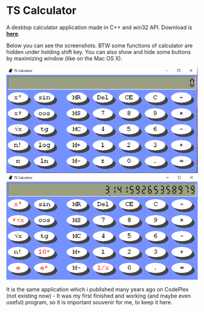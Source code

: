 # TS Calculator
A desktop calculator application made in C++ and win32 API. Download is [**here**](https://github.com/tstamborski/calculator/releases/download/v1.0.2/Calculator.exe).

Below you can see the screenshots. BTW some functions of calculator are hidden under holding shift key. You can also show and hide some buttons by maximizing
window (like on the Mac OS X).

![](screenshot-1.png)
![](screenshot-2.png)

It is the same application which i published many years ago on CodePlex (not existing now) - It was my first finished and working (and maybe even useful)
program, so it is important souvenir for me, to keep it here. 
